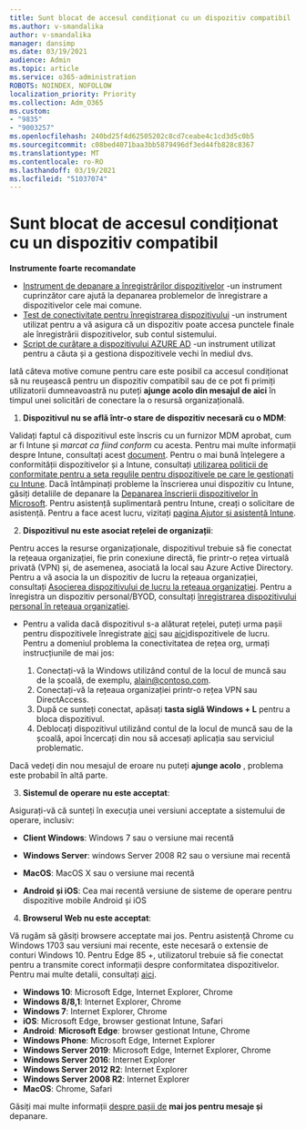 ```yaml
---
title: Sunt blocat de accesul condiționat cu un dispozitiv compatibil
ms.author: v-smandalika
author: v-smandalika
manager: dansimp
ms.date: 03/19/2021
audience: Admin
ms.topic: article
ms.service: o365-administration
ROBOTS: NOINDEX, NOFOLLOW
localization_priority: Priority
ms.collection: Adm_O365
ms.custom:
- "9835"
- "9003257"
ms.openlocfilehash: 240bd25f4d62505202c8cd7ceabe4c1cd3d5c0b5
ms.sourcegitcommit: c08bed4071baa3bb5879496df3ed44fb828c8367
ms.translationtype: MT
ms.contentlocale: ro-RO
ms.lasthandoff: 03/19/2021
ms.locfileid: "51037074"
---
```

# <a name="im-getting-blocked-by-conditional-access-with-compliant-device"></a>Sunt blocat de accesul condiționat cu un dispozitiv compatibil

**Instrumente foarte recomandate**

- [Instrument de depanare a înregistrărilor dispozitivelor](https://docs.microsoft.com/samples/azure-samples/dsregtool/dsregtool/) -un instrument cuprinzător care ajută la depanarea problemelor de înregistrare a dispozitivelor cele mai comune.
- [Test de conectivitate pentru înregistrarea dispozitivului](https://docs.microsoft.com/samples/azure-samples/testdeviceregconnectivity/testdeviceregconnectivity/) -un instrument utilizat pentru a vă asigura că un dispozitiv poate accesa punctele finale ale înregistrării dispozitivelor, sub contul sistemului.
- [Script de curățare a dispozitivului AZURE AD](https://github.com/mzmaili/AzureADDeviceCleanup) -un instrument utilizat pentru a căuta și a gestiona dispozitivele vechi în mediul dvs.

Iată câteva motive comune pentru care este posibil ca accesul condiționat să nu reușească pentru un dispozitiv compatibil sau de ce pot fi primiți utilizatorii dumneavoastră nu puteți **ajunge acolo din mesajul de aici** în timpul unei solicitări de conectare la o resursă organizațională.

1. **Dispozitivul nu se află într-o stare de dispozitiv necesară cu o MDM**:

Validați faptul că dispozitivul este înscris cu un furnizor MDM aprobat, cum ar fi Intune și *marcat ca fiind conform* cu acesta. Pentru mai multe informații despre Intune, consultați acest [document](https://docs.microsoft.com/mem/intune/enrollment/device-enrollment). Pentru o mai bună înțelegere a conformității dispozitivelor și a Intune, consultați [utilizarea politicii de conformitate pentru a seta regulile pentru dispozitivele pe care le gestionați cu Intune](https://docs.microsoft.com/mem/intune/protect/device-compliance-get-started). Dacă întâmpinați probleme la înscrierea unui dispozitiv cu Intune, găsiți detaliile de depanare la [Depanarea înscrierii dispozitivelor în Microsoft](https://docs.microsoft.com/troubleshoot/mem/intune/troubleshoot-device-enrollment-in-intune). Pentru asistență suplimentară pentru Intune, creați o solicitare de asistență. Pentru a face acest lucru, vizitați [pagina Ajutor și asistență Intune](https://endpoint.microsoft.com/#blade/Microsoft_Intune_DeviceSettings/SupportMenu/helpSupport).

2. **Dispozitivul nu este asociat rețelei de organizații**:

Pentru acces la resurse organizaționale, dispozitivul trebuie să fie conectat la rețeaua organizației, fie prin conexiune directă, fie printr-o rețea virtuală privată (VPN) și, de asemenea, asociată la local sau Azure Active Directory. Pentru a vă asocia la un dispozitiv de lucru la rețeaua organizației, consultați [Asocierea dispozitivului de lucru la rețeaua organizației](https://docs.microsoft.com/azure/active-directory/user-help/user-help-join-device-on-network). Pentru a înregistra un dispozitiv personal/BYOD, consultați [înregistrarea dispozitivului personal în rețeaua organizației](https://docs.microsoft.com/azure/active-directory/user-help/user-help-register-device-on-network).

- Pentru a valida dacă dispozitivul s-a alăturat rețelei, puteți urma pașii pentru dispozitivele înregistrate [aici](https://docs.microsoft.com/azure/active-directory/user-help/user-help-register-device-on-network#to-verify-that-youre-registered) sau [aici](https://docs.microsoft.com/azure/active-directory/user-help/user-help-join-device-on-network#to-make-sure-youre-joined)dispozitivele de lucru. Pentru a domeniul problema la conectivitatea de rețea org, urmați instrucțiunile de mai jos:

    1. Conectați-vă la Windows utilizând contul de la locul de muncă sau de la școală, de exemplu, alain@contoso.com.
    2. Conectați-vă la rețeaua organizației printr-o rețea VPN sau DirectAccess.
    3. După ce sunteți conectat, apăsați **tasta siglă Windows + L** pentru a bloca dispozitivul.
    4. Deblocați dispozitivul utilizând contul de la locul de muncă sau de la școală, apoi încercați din nou să accesați aplicația sau serviciul problematic.

Dacă vedeți din nou mesajul de eroare nu puteți **ajunge acolo** , problema este probabil în altă parte.

3. **Sistemul de operare nu este acceptat**:

Asigurați-vă că sunteți în execuția unei versiuni acceptate a sistemului de operare, inclusiv:

- **Client Windows**: Windows 7 sau o versiune mai recentă

- **Windows Server**: windows Server 2008 R2 sau o versiune mai recentă

- **MacOS**: MacOS X sau o versiune mai recentă

- **Android și iOS**: Cea mai recentă versiune de sisteme de operare pentru dispozitive mobile Android și iOS

4. **Browserul Web nu este acceptat**:

Vă rugăm să găsiți browsere acceptate mai jos. Pentru asistență Chrome cu Windows 1703 sau versiuni mai recente, este necesară o extensie de conturi Windows 10. Pentru Edge 85 +, utilizatorul trebuie să fie conectat pentru a transmite corect informații despre conformitatea dispozitivelor. Pentru mai multe detalii, consultați [aici](https://docs.microsoft.com/azure/active-directory/conditional-access/concept-conditional-access-conditions#chrome-support).

- **Windows 10**: Microsoft Edge, Internet Explorer, Chrome
- **Windows 8/8,1**: Internet Explorer, Chrome
- **Windows 7**: Internet Explorer, Chrome
- **iOS**: Microsoft Edge, browser gestionat Intune, Safari
- **Android**: **Microsoft Edge**: browser gestionat Intune, Chrome
- **Windows Phone**: Microsoft Edge, Internet Explorer
- **Windows Server 2019**: Microsoft Edge, Internet Explorer, Chrome
- **Windows Server 2016**: Internet Explorer
- **Windows Server 2012 R2**: Internet Explorer
- **Windows Server 2008 R2**: Internet Explorer
- **MacOS**: Chrome, Safari

Găsiți mai multe informații [despre pașii de](https://docs.microsoft.com/azure/active-directory/user-help/user-help-device-remediation) **mai jos pentru mesaje și** depanare.
